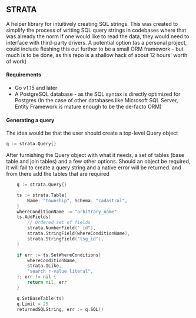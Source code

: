 ## STRATA

A helper library for intuitively creating SQL strings. This was created to simplify the process of writing SQL query strings in codebases where that was already the norm
If one would like to read the data, they would need to interface with third-party drivers. A potential option (as a personal project, could include fleshing this out further to be a small ORM framework - but much is to be done, as this repo is a shallow hack of about 12 hours' worth of work) 

#### Requirements
* Go v1.15 and later
* A PostgreSQL database - as the SQL syntax is directly optimized for Postgres (In the case of other databases like Microsoft SQL Server, Entity Framework is mature enough to be the de-facto ORM)


#### Generating a query

The idea would be that the user should create a top-level Query object
```go
q := strata.Query{}
```
After furnishing the Query object with what it needs, a set of tables (base table and join tables) and a few other options. 
Should an object be required, it will fail to create a query string and a native error will be returned.
and from there add the tables that are required
```go
	q := strata.Query{}

	ts := strata.Table{
		Name: "township", Schema: "cadastral",
	}
	whereConditionName := "arbitrary_name"
	ts.AddFields(
		// Ordered set of fields
		strata.NumberField("_id"),
		strata.StringField(whereConditionName),
		strata.StringField("tsg_id"),
	)

	if err := ts.SetWhereConditions(
		whereConditionName, 
		strata.ILike, 
		"search r-value literal",
	); err != nil {
		return nil, err
	}

	q.SetBaseTable(ts)
	q.Limit = 25
	returnedSQLString, err := q.SQL()
```